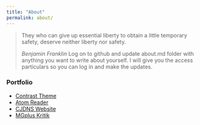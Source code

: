 ```yaml
---
title: "About"
permalink: about/
---
```


> They who can give up essential liberty to obtain a little temporary safety, deserve neither liberty nor safety.
> 
> _Benjamin Franklin_
Log on to github and update about.md folder with anything you want to write about yourself. I will give you the access particulars so you can log in and make the updates. 

### Portfolio

* [Contrast Theme](/contrast)
* [Atom Reader](/atom-reader)
* [CJDNS Website](/info-cjdns)
* [MGplus Kritik](/info-mgplus)
